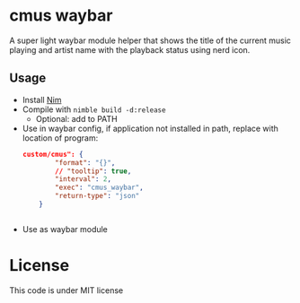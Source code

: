 # cmus waybar

A super light waybar module helper that shows the title of the current music playing and artist name with the playback status using nerd icon.

## Usage

- Install [Nim](https://nim-lang.org)
- Compile with `nimble build -d:release`
  - Optional: add to PATH
- Use in waybar config, if application not installed in path, replace with location of program:
  ```json
  custom/cmus": {
          "format": "{}",
          // "tooltip": true,
          "interval": 2,
          "exec": "cmus_waybar",
          "return-type": "json"
      }
  ```
  ```
  ```
- Use as waybar module

# License

This code is under MIT license

